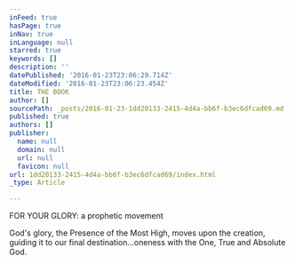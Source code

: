 ```yaml
---
inFeed: true
hasPage: true
inNav: true
inLanguage: null
starred: true
keywords: []
description: ''
datePublished: '2016-01-23T23:06:29.714Z'
dateModified: '2016-01-23T23:06:23.454Z'
title: THE BOOK
author: []
sourcePath: _posts/2016-01-23-1dd20133-2415-4d4a-bb6f-b3ec6dfcad69.md
published: true
authors: []
publisher:
  name: null
  domain: null
  url: null
  favicon: null
url: 1dd20133-2415-4d4a-bb6f-b3ec6dfcad69/index.html
_type: Article

---
```

FOR YOUR GLORY:  a prophetic movement

God's glory, the Presence of the Most High, moves upon the creation, guiding it to our final destination...oneness with the One, True and Absolute God.